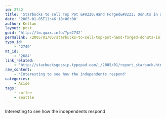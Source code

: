 ```yaml
---
id: 2742
title: 'Starbucks to sell Top Pot &#8220;Hand Forged&#8221; Donuts in at least some stores'
date: '2005-01-05T11:46:18+00:00'
author: Kellan
layout: post
guid: 'http://lm.quxx.info/?p=2742'
permalink: /2005/01/05/starbucks-to-sell-top-pot-hand-forged-donuts-in-at-least-some-stores/
typo_id:
    - '2740'
mt_id:
    - '2684'
link_related:
    - 'http://starbucksgossip.typepad.com/_/2005/01/report_starbuck.html'
raw_content:
    - 'Interesting to see how the independents respond'
categories:
    - Aside
tags:
    - coffee
    - seattle
---
```


Interesting to see how the independents respond